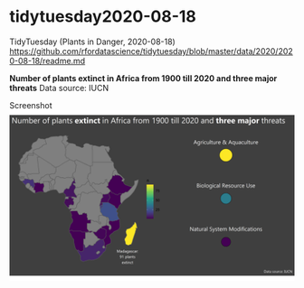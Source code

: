 # tidytuesday2020-08-18
TidyTuesday (Plants in Danger, 2020-08-18)
https://github.com/rfordatascience/tidytuesday/blob/master/data/2020/2020-08-18/readme.md

**Number of plants extinct in Africa from 1900 till 2020 and three major threats**
Data source: IUCN

Screenshot
![Screenshot](TTw34_plot.png)
